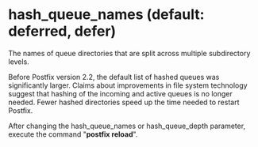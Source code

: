 # hash_queue_names (default: deferred, defer)

The names of queue directories that are split across multiple
subdirectory levels.



 Before Postfix version 2.2, the default list of hashed queues
was significantly larger. Claims about improvements in file system
technology suggest that hashing of the incoming and active queues
is no longer needed. Fewer hashed directories speed up the time
needed to restart Postfix. 



After changing the hash\_queue\_names or hash\_queue\_depth parameter,
execute the command "**postfix reload**".



